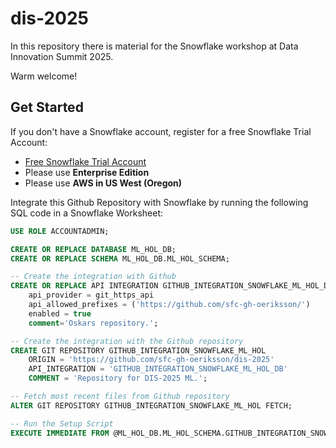 # dis-2025
In this repository there is material for the Snowflake workshop at Data Innovation Summit 2025.

Warm welcome!

## Get Started
If you don't have a Snowflake account, register for a free Snowflake Trial Account:
- [Free Snowflake Trial Account](https://signup.snowflake.com/)
- Please use **Enterprise Edition**
- Please use **AWS in US West (Oregon)**

Integrate this Github Repository with Snowflake by running the following SQL code in a Snowflake Worksheet:
```sql
USE ROLE ACCOUNTADMIN;

CREATE OR REPLACE DATABASE ML_HOL_DB;
CREATE OR REPLACE SCHEMA ML_HOL_DB.ML_HOL_SCHEMA;

-- Create the integration with Github
CREATE OR REPLACE API INTEGRATION GITHUB_INTEGRATION_SNOWFLAKE_ML_HOL_DB
    api_provider = git_https_api
    api_allowed_prefixes = ('https://github.com/sfc-gh-oeriksson/')
    enabled = true
    comment='Oskars repository.';

-- Create the integration with the Github repository
CREATE GIT REPOSITORY GITHUB_INTEGRATION_SNOWFLAKE_ML_HOL
	ORIGIN = 'https://github.com/sfc-gh-oeriksson/dis-2025' 
	API_INTEGRATION = 'GITHUB_INTEGRATION_SNOWFLAKE_ML_HOL_DB' 
	COMMENT = 'Repository for DIS-2025 ML.';

-- Fetch most recent files from Github repository
ALTER GIT REPOSITORY GITHUB_INTEGRATION_SNOWFLAKE_ML_HOL FETCH;

-- Run the Setup Script
EXECUTE IMMEDIATE FROM @ML_HOL_DB.ML_HOL_SCHEMA.GITHUB_INTEGRATION_SNOWFLAKE_ML_HOL/branches/main/dis_ml_setup.sql;

